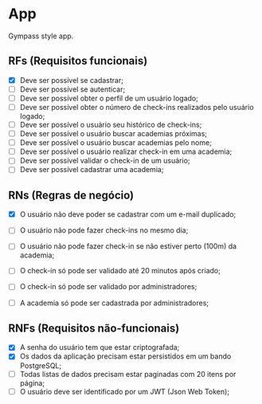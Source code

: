 # App

Gympass style app.

## RFs (Requisitos funcionais)

- [x] Deve ser possível se cadastrar; 
- [ ] Deve ser possível se autenticar;   
- [ ] Deve ser possível obter o perfil de um usuário logado;   
- [ ] Deve ser possível obter o número de check-ins realizados pelo usuário logado;   
- [ ] Deve ser possível o usuário seu histórico de check-ins;   
- [ ] Deve ser possível o usuário buscar academias próximas;   
- [ ] Deve ser possível o usuário buscar academias pelo nome;   
- [ ] Deve ser possível o usuário realizar check-in em uma academia;   
- [ ] Deve ser possível validar o check-in de um usuário;   
- [ ] Deve ser possível cadastrar uma academia;   

## RNs (Regras de negócio)

- [x] O usuário não deve poder se cadastrar com um e-mail duplicado;
- [ ] O usuário não pode fazer check-ins no mesmo dia;
- [ ] O usuário não pode fazer check-in se não estiver perto (100m) da academia;
- [ ] O check-in só pode ser validado até 20 minutos após criado;
- [ ] O check-in só pode ser validado por administradores;
- [ ] A academia só pode ser cadastrada por administradores;


## RNFs (Requisitos não-funcionais)

- [x] A senha do usuário tem que estar criptografada;
- [x] Os dados da aplicação precisam estar persistidos em um bando PostgreSQL;
- [ ] Todas listas de dados precisam estar paginadas com 20 itens por página;
- [ ] O usuário deve ser identificado por um JWT (Json Web Token);